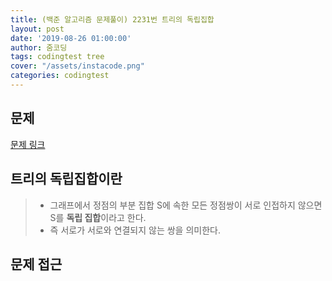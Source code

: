 ```yaml
---
title: (백준 알고리즘 문제풀이) 2231번 트리의 독립집합
layout: post
date: '2019-08-26 01:00:00'
author: 줌코딩
tags: codingtest tree
cover: "/assets/instacode.png"
categories: codingtest
---
```


## 문제

[문제 링크](https://www.acmicpc.net/problem/2231)

## 트리의 독립집합이란

>* 그래프에서 정점의 부분 집합 S에 속한 모든 정점쌍이 서로 인접하지 않으면 S를 **독립 집합**이라고 한다.
>* 즉 서로가 서로와 연결되지 않는 쌍을 의미한다.

## 문제 접근
